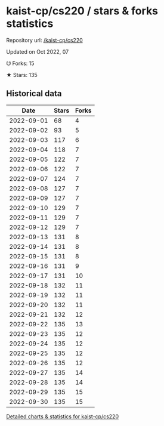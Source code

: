 # kaist-cp/cs220 / stars & forks statistics

Repository url: [/kaist-cp/cs220](https://github.com/kaist-cp/cs220)

Updated on Oct 2022, 07

☋ Forks: 15

★ Stars: 135

## Historical data
| Date | Stars | Forks |
|------|-------|-------|
| 2022-09-01 | 68 | 4 | 
| 2022-09-02 | 93 | 5 | 
| 2022-09-03 | 117 | 6 | 
| 2022-09-04 | 118 | 7 | 
| 2022-09-05 | 122 | 7 | 
| 2022-09-06 | 122 | 7 | 
| 2022-09-07 | 124 | 7 | 
| 2022-09-08 | 127 | 7 | 
| 2022-09-09 | 127 | 7 | 
| 2022-09-10 | 129 | 7 | 
| 2022-09-11 | 129 | 7 | 
| 2022-09-12 | 129 | 7 | 
| 2022-09-13 | 131 | 8 | 
| 2022-09-14 | 131 | 8 | 
| 2022-09-15 | 131 | 8 | 
| 2022-09-16 | 131 | 9 | 
| 2022-09-17 | 131 | 10 | 
| 2022-09-18 | 132 | 11 | 
| 2022-09-19 | 132 | 11 | 
| 2022-09-20 | 132 | 11 | 
| 2022-09-21 | 132 | 12 | 
| 2022-09-22 | 135 | 13 | 
| 2022-09-23 | 135 | 12 | 
| 2022-09-24 | 135 | 12 | 
| 2022-09-25 | 135 | 12 | 
| 2022-09-26 | 135 | 12 | 
| 2022-09-27 | 135 | 14 | 
| 2022-09-28 | 135 | 14 | 
| 2022-09-29 | 135 | 15 | 
| 2022-09-30 | 135 | 15 | 


[Detailed charts & statistics for kaist-cp/cs220](https://reviewgithub.com/rep/kaist-cp/cs220)
